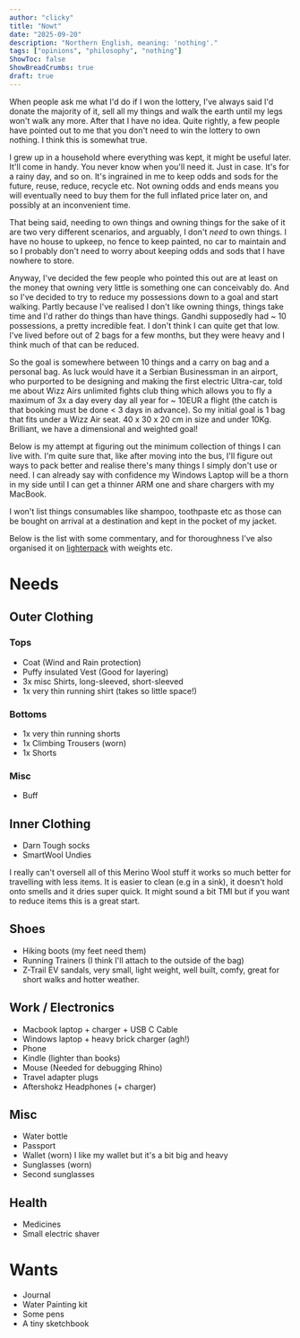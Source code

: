 ```yaml
---
author: "clicky"
title: "Nowt"
date: "2025-09-20"
description: "Northern English, meaning: 'nothing'."
tags: ["opinions", "philosophy", "nothing"]
ShowToc: false
ShowBreadCrumbs: true
draft: true
---
```


When people ask me what I'd do if I won the lottery, I've always said I'd donate the majority of it, sell all my things and walk the earth until my legs won't walk any more. After that I have no idea. Quite rightly, a few people have pointed out to me that you don't need to win the lottery to own nothing. I think this is somewhat true.

I grew up in a household where everything was kept, it might be useful later. It'll come in handy. You never know when you'll need it. Just in case. It's for a rainy day, and so on. It's ingrained in me to keep odds and sods for the future, reuse, reduce, recycle etc. Not owning odds and ends means you will eventually need to buy them for the full inflated price later on, and possibly at an inconvenient time. 

That being said, needing to own things and owning things for the sake of it are two very different scenarios, and arguably, I don't _need_ to own things. I have no house to upkeep, no fence to keep painted, no car to maintain and so I probably don't need to worry about keeping odds and sods that I have nowhere to store.

Anyway, I've decided the few people who pointed this out are at least on the money that owning very little is something one can conceivably do. And so I've decided to try to reduce my possessions down to a goal and start walking. Partly because I've realised I don't like owning things, things take time and I'd rather do things than have things. Gandhi supposedly had ~ 10 possessions, a pretty incredible feat. I don't think I can quite get that low. I've lived before out of 2 bags for a few months, but they were heavy and I think much of that can be reduced.

So the goal is somewhere between 10 things and a carry on bag and a personal bag. As luck would have it a Serbian Businessman in an airport, who purported to be designing and making the first electric Ultra-car, told me about Wizz Airs unlimited fights club thing which allows you to fly a maximum of 3x a day every day all year for ~ 10EUR a flight (the catch is that booking must be done < 3 days in advance). So my initial goal is 1 bag that fits under a Wizz Air seat. 40 x 30 x 20 cm in size and under 10Kg. Brilliant, we have a dimensional and weighted goal!

Below is my attempt at figuring out the minimum collection of things I can live with. I'm quite sure that, like after moving into the bus, I'll figure out ways to pack better and realise there's many things I simply don't use or need. I can already say with confidence my Windows Laptop will be a thorn in my side until I can get a thinner ARM one and share chargers with my MacBook.

I won't list things consumables like shampoo, toothpaste etc as those can be bought on arrival at a destination and kept in the pocket of my jacket. 

Below is the list with some commentary, and for thoroughness I've also organised it on [lighterpack](https://lighterpack.com/r/h8bzdv) with weights etc.

# Needs

## Outer Clothing
### Tops
- Coat (Wind and Rain protection)
- Puffy insulated Vest (Good for layering)
- 3x misc Shirts, long-sleeved, short-sleeved
- 1x very thin running shirt (takes so little space!)

### Bottoms
- 1x very thin running shorts
- 1x Climbing Trousers (worn)
- 1x Shorts

### Misc
- Buff

## Inner Clothing
- Darn Tough socks
- SmartWool Undies 

I really can't oversell all of this Merino Wool stuff it works so much better for travelling with less items. It is easier to clean (e.g in a sink), it doesn't hold onto smells and it dries super quick. It might sound a bit TMI but if you want to reduce items this is a great start.

## Shoes
- Hiking boots (my feet need them)
- Running Trainers (I think I'll attach to the outside of the bag)
- Z-Trail EV sandals, very small, light weight, well built, comfy, great for short walks and hotter weather.

## Work / Electronics
- Macbook laptop + charger + USB C Cable
- Windows laptop + heavy brick charger (agh!)
- Phone
- Kindle (lighter than books)
- Mouse (Needed for debugging Rhino)
- Travel adapter plugs
- Aftershokz Headphones (+ charger)

## Misc
- Water bottle
- Passport
- Wallet (worn)
I like my wallet but it's a bit big and heavy
- Sunglasses (worn)
- Second sunglasses

## Health
- Medicines
- Small electric shaver

# Wants
- Journal
- Water Painting kit
- Some pens
- A tiny sketchbook
